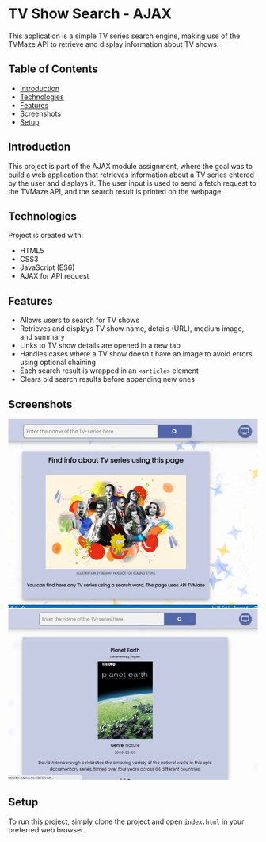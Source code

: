# TV Show Search - AJAX

This application is a simple TV series search engine, making use of the TVMaze API to retrieve and display information about TV shows.

## Table of Contents

- [Introduction](#introduction)
- [Technologies](#technologies)
- [Features](#features)
- [Screenshots](#screenshots)
- [Setup](#setup)

## Introduction

This project is part of the AJAX module assignment, where the goal was to build a web application that retrieves information about a TV series entered by the user and displays it. The user input is used to send a fetch request to the TVMaze API, and the search result is printed on the webpage.

## Technologies

Project is created with:

- HTML5
- CSS3
- JavaScript (ES6)
- AJAX for API request

## Features

- Allows users to search for TV shows
- Retrieves and displays TV show name, details (URL), medium image, and summary
- Links to TV show details are opened in a new tab
- Handles cases where a TV show doesn't have an image to avoid errors using optional chaining
- Each search result is wrapped in an `<article>` element
- Clears old search results before appending new ones

## Screenshots

![Screenshot 1](Screenshot1.jpg)
![Screenshot 2](Screenshot2.jpg)

## Setup

To run this project, simply clone the project and open `index.html` in your preferred web browser.
